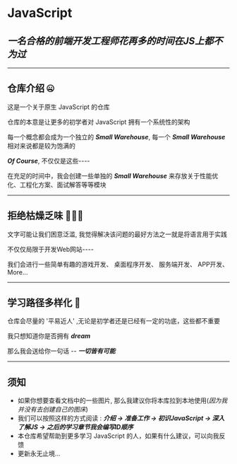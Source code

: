 #  JavaScript 
## ***一名合格的前端开发工程师花再多的时间在JS上都不为过***

---
## 仓库介绍 🤐
这是一个关于原生 JavaScript 的仓库

仓库的本意是让更多的初学者对 JavaScript 拥有一个系统性的架构

每一个概念都会成为一个独立的 ***Small Warehouse***, 每一个 ***Small Warehouse*** 相对来说都是较为饱满的

***Of Course***, 不仅仅是这些----

在充足的时间中，我会创建一些单独的 ***Small Warehouse*** 来存放关于性能优化、工程化方案、面试解答等等模块

---
## 拒绝枯燥乏味 🙅🏻‍♀️
文字可能让我们困意泛滥, 我觉得解决该问题的最好方法之一就是将语言用于实践

不仅仅局限于开发Web网站----

我们会进行一些简单有趣的游戏开发、 桌面程序开发、 服务端开发、 APP开发、 More...

---
## 学习路径多样化 🧐
仓库会尽量的 '平易近人' ,无论是初学者还是已经有一定的功底，这些都不重要

我只想知道你是否拥有 ***dream***

那么我会送给你一句话 --  ***一切皆有可能***

---
## 须知
- 如果你想要查看文档中的一些图片, 那么我建议你将本库拉到本地使用(_因为我并没有去创建自己的图床_)
- 我们可以按照这样的方式阅读 : ***介绍 -> 准备工作 -> 初识JavaScript -> 深入了解JS -> 之后的学习章节我会编写ID顺序***
- 本仓库希望帮助到更多学习 JavaScript 的人，如果有什么建议，可以向我反馈
- 更新永无止境...





